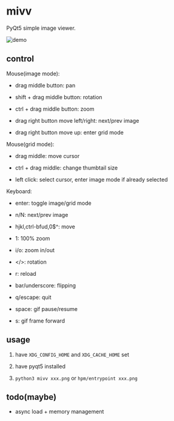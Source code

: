 # mivv

PyQt5 simple image viewer.

![demo](https://asrcpq.github.io/resources/2111/mivv_demo.gif)

## control

Mouse(image mode):

* drag middle button: pan

* shift + drag middle button: rotation

* ctrl + drag middle button: zoom

* drag right button move left/right: next/prev image

* drag right button move up: enter grid mode

Mouse(grid mode):

* drag middle: move cursor

* ctrl + drag middle: change thumbtail size

* left click: select cursor, enter image mode if already selected

Keyboard:

* enter: toggle image/grid mode

* n/N: next/prev image

* hjkl,ctrl-bfud,0$^: move

* 1: 100% zoom

* i/o: zoom in/out

* \</\>: rotation

* r: reload

* bar/underscore: flipping

* q/escape: quit

* space: gif pause/resume

* s: gif frame forward

## usage

1. have `XDG_CONFIG_HOME` and `XDG_CACHE_HOME` set

2. have pyqt5 installed

3. `python3 mivv xxx.png` or `hpm/entrypoint xxx.png`

## todo(maybe)

* async load + memory management

